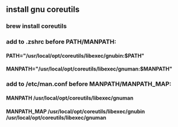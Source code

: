 

## install gnu coreutils
### brew install coreutils
### add to .zshrc before PATH/MANPATH:
####   PATH="/usr/local/opt/coreutils/libexec/gnubin:$PATH"
####   MANPATH="/usr/local/opt/coreutils/libexec/gnuman:$MANPATH"
### add to /etc/man.conf before MANPATH/MANPATH_MAP:
####   MANPATH /usr/local/opt/coreutils/libexec/gnuman
####   MANPATH_MAP /usr/local/opt/coreutils/libexec/gnubin /usr/local/opt/coreutils/libexec/gnuman

